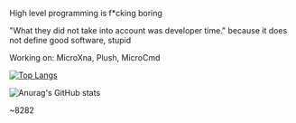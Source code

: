 High level programming is f*cking boring

"What they did not take into account was developer time." because it does not define good software, stupid

Working on: MicroXna, Plush, MicroCmd

[![Top Langs](https://github-readme-stats.vercel.app/api/top-langs/?username=SqLait&layout=compact&theme=dracula&langs_count=20)](https://github.com/anuraghazra/github-readme-stats)

![Anurag's GitHub stats](https://github-readme-stats.vercel.app/api?username=SqLait&show_icons=true&theme=dracula)

~8282
